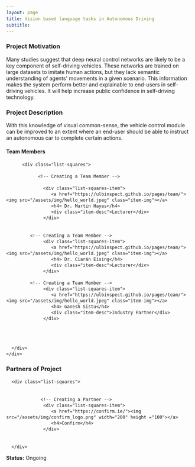 ```yaml
---
layout: page
title: Vision based language tasks in Autonomous Driving
subtitle: 
---
```


### Project Motivation
Many studies suggest that deep neural control networks are likely to be a key component of self-driving vehicles. These networks are trained on large datasets to imitate human actions, but they lack semantic understanding of agents' movements in a given scenario. This information makes the system perform better and explainable to end-users in self-driving vehicles. It will help increase public confidence in self-driving technology.  

### Project Description
With this knowledge of visual common-sense, the vehicle control module can be improved to an extent where an end-user should be able to instruct an autonomous car to complete certain actions.	

#### Team Members 


<div class="container-fluid">
   
   <div class="row">
                 
          <div class="list-squares">
      
                <!-- Creating a Team Member -->
  
                  <div class="list-squares-item">
                     <a href="https://ulbinspect.github.io/pages/team/"><img src="/assets/img/hello_world.jpeg" class="item-img"></a>
                     <h4> Dr. Martin Hayes</h4>
                     <div class="item-desc">Lecturer</div>
                  </div>
             
             
             <!-- Creating a Team Member -->
                  <div class="list-squares-item">
                     <a href="https://ulbinspect.github.io/pages/team/"><img src="/assets/img/hello_world.jpeg" class="item-img"></a>
                     <h4> Dr. Ciarán Eising</h4>
                     <div class="item-desc">Lecturer</div>
                  </div>
        
             <!-- Creating a Team Member -->
                  <div class="list-squares-item">
                     <a href="https://ulbinspect.github.io/pages/team/"><img src="/assets/img/hello_world.jpeg" class="item-img"></a>
                     <h4> Ganesh Sistu</h4>
                     <div class="item-desc">Industry Partner</div>
                  </div> 
 

      
 
      </div>
    </div>
</div>

### Partners of Project


<div class="container-fluid">
   
   <div class="row">
      
      <div class="list-squares">
                 
   
                 <!-- Creating a Partner -->
                  <div class="list-squares-item">
                     <a href="https://confirm.ie/"><img src="/assets/img/confirm_logo.png" width="200" height ="100"></a>
                     <h4>Confirm</h4>
                  </div>
                                
                  
      </div>
  </div>
</div>

**Status:** Ongoing
